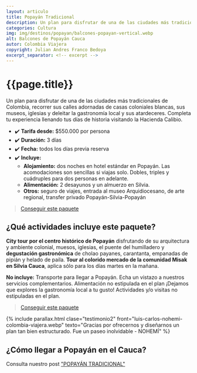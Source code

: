 ```yaml
---
layout: articulo
title: Popayán Tradicional
description: Un plan para disfrutar de una de las ciudades más tradicionales de Colombia, recorrer sus calles adornadas de casas coloniales
categories: Cultura
img: img/destinos/popayan/balcones-popayan-vertical.webp
alt: Balcones de Popayán Cauca
autor: Colombia Viajera
copyright: Julian Andres Franco Bedoya
excerpt_separator: <!-- excerpt -->
---
```


# {{page.title}}

Un plan para disfrutar de una de las ciudades más tradicionales de Colombia, recorrer sus calles adornadas de casas coloniales blancas, sus museos, iglesias y deleitar la gastronomía local y sus atardeceres. Completa tu experiencia llenando tus días de historia visitando la Hacienda Calibio.

<!-- excerpt -->

* ✔️ **Tarifa desde:** $550.000 por persona
* ✔️ **Duración:** 3 días
* ✔️ **Fecha:** todos los días previa reserva
* ✔️ **Incluye:**
  * **Alojamiento:** dos noches en hotel estándar en Popayán. Las acomodaciones son sencillas si viajas solo. Dobles, triples y cuádruples para dos personas en adelante.
  * **Alimentación:** 2 desayunos y un almuerzo en Silvia.
  * **Otros:** seguro de viajes, entrada al museo Arquidiocesano, de arte regional, transfer privado Popayán-Silvia-Popayán

>[Conseguir este paquete](https://api.whatsapp.com/send?phone=+573209673925&text=Hola.%20Me%20encantar%C3%ADa%20saber%20m%C3%A1s%20sobre%20este%20paquete:%20Tour%20Popay%C3%A1n%20y%20Silvia)

## ¿Qué actividades incluye este paquete?

**City tour por el centro histórico de Popayán** disfrutando de su arquitectura y ambiente colonial, muesos, iglesias, el puente del humilladero y **degustación gastronómica** de cholao payanes, carantanta, empanadas de pipián y helado de paila. **Tour al colorido mercado de la comunidad Misak en Silvia Cauca**, aplica sólo para los días martes en la mañana.

**No incluye:** Transporte para llegar a Popayán. Echa un vistazo a nuestros servicios complementarios. Alimentación no estipulada en el plan ¡Dejamos que explores la gastronomía local a tu gusto! Actividades y/o visitas no estipuladas en el plan.

>[Conseguir este paquete](https://api.whatsapp.com/send?phone=+573209673925&text=Hola.%20Me%20encantar%C3%ADa%20saber%20m%C3%A1s%20sobre%20este%20paquete:%20Tour%20Popay%C3%A1n%20y%20Silvia)

{% include parallax.html clase="testimonio2" front="luis-carlos-nohemi-colombia-viajera.webp" texto="Gracias por ofrecernos y diseñarnos un plan tan bien estructurado. Fue un paseo inolvidable - NOHEMÍ" %}

## ¿Cómo llegar a Popayán en el Cauca?

Consulta nuestro post ["POPAYÁN TRADICIONAL"]({{site.baseurl}}/popayan-historica/)
